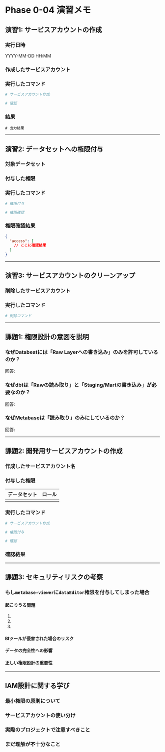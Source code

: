 # Phase 0-04 演習メモ

## 演習1: サービスアカウントの作成

### 実行日時
YYYY-MM-DD HH:MM

### 作成したサービスアカウント


### 実行したコマンド

```bash
# サービスアカウント作成

# 確認
```

### 結果

```
# 出力結果
```

---

## 演習2: データセットへの権限付与

### 対象データセット


### 付与した権限


### 実行したコマンド

```bash
# 権限付与

# 権限確認
```

### 権限確認結果

```json
{
  "access": [
    // ここに確認結果
  ]
}
```

---

## 演習3: サービスアカウントのクリーンアップ

### 削除したサービスアカウント


### 実行したコマンド

```bash
# 削除コマンド
```

---

## 課題1: 権限設計の意図を説明

### なぜDatabeatには「Raw Layerへの書き込み」のみを許可しているのか？

回答:


### なぜdbtは「Rawの読み取り」と「Staging/Martの書き込み」が必要なのか？

回答:


### なぜMetabaseは「読み取り」のみにしているのか？

回答:


---

## 課題2: 開発用サービスアカウントの作成

### 作成したサービスアカウント名


### 付与した権限

| データセット | ロール |
|------------|--------|
|            |        |

### 実行したコマンド

```bash
# サービスアカウント作成

# 権限付与

# 確認
```

### 確認結果


---

## 課題3: セキュリティリスクの考察

### もし`metabase-viewer`に`dataEditor`権限を付与してしまった場合

#### 起こりうる問題

1.
2.
3.

#### BIツールが侵害された場合のリスク


#### データの完全性への影響


#### 正しい権限設計の重要性


---

## IAM設計に関する学び

### 最小権限の原則について


### サービスアカウントの使い分け


### 実際のプロジェクトで注意すべきこと


### まだ理解が不十分なこと

